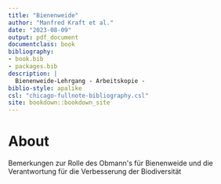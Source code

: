 ```yaml
--- 
title: "Bienenweide"
author: "Manfred Kraft et al."
date: "2023-08-09"
output: pdf_document
documentclass: book
bibliography:
- book.bib
- packages.bib
description: |
  Bienenweide-Lehrgang - Arbeitskopie -
biblio-style: apalike
csl: "chicago-fullnote-bibliography.csl"
site: bookdown::bookdown_site
---
```


# About

Bemerkungen zur Rolle des Obmann's für Bienenweide
und die Verantwortung für die Verbesserung der Biodiversität


